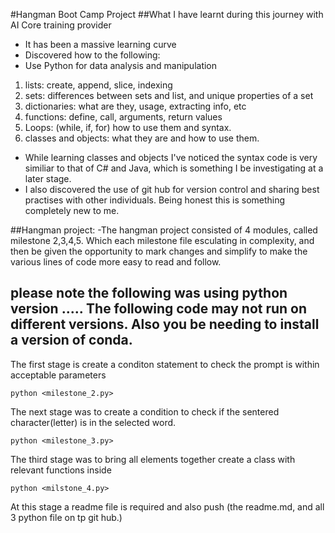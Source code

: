 #Hangman Boot Camp Project
##What I have learnt during this journey with AI Core training provider

- It has been a massive learning curve
- Discovered how to the following:
- Use Python for data analysis and manipulation
1. lists: create, append, slice, indexing
2. sets: differences between sets and list, and unique properties of a set
3. dictionaries: what are they, usage, extracting info, etc
4. functions: define, call, arguments, return values
5. Loops: (while, if, for) how to use them and syntax.
6. classes and objects: what they are and how to use them.
- While learning classes and objects I've noticed the syntax code is very similiar to that of C# and Java, which is something I be investigating at a later stage.
- I also discovered the use of git hub for version control and sharing best practises with other individuals. Being honest this is something completely new to me.

##Hangman project:
-The hangman project consisted of 4 modules, called milestone 2,3,4,5. Which each milestone file esculating in complexity, and then be given the opportunity to mark changes and simplify to make the various lines of code more easy to read and follow.
## please note the following was using python version ..... The following code may not run on different versions. Also you be needing to install a version of conda.

The first stage is create a conditon statement to check the prompt is within acceptable parameters
```
python <milestone_2.py>
```
The next stage was to create a condition to check if the sentered character(letter) is in the selected word.
```
python <milestone_3.py>
```
The third stage was to bring all elements together create a class with relevant functions inside
```
python <milstone_4.py>
```
At this stage a readme file is required and also push (the readme.md, and all 3 python file on tp git hub.)
